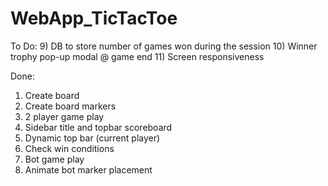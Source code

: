 # WebApp_TicTacToe
To Do:
9) DB to store number of games won during the session
10) Winner trophy pop-up modal @ game end
11) Screen responsiveness

Done:
1) Create board
2) Create board markers
3) 2 player game play
4) Sidebar title and topbar scoreboard
5) Dynamic top bar (current player)
6) Check win conditions
7) Bot game play
8) Animate bot marker placement
